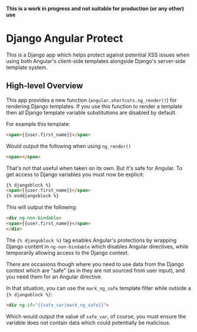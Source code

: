 
**This is a work in progress and not suitable for production (or any other) use**

# Django Angular Protect

This is a Django app which helps protect against potential XSS issues when using
both Angular's client-side templates alongside Django's server-side template system.

## High-level Overview

This app provides a new function (`angular.shortcuts.ng_render()`) for rendering Django
templates. If you use this function to render a template then all Django template variable
substitutions are disabled by default.

For example this template:

```html
<span>{{user.first_name}}</span>
```

Would output the following when using `ng_render()`

```html
<span></span>
```

That's not that useful when taken on its own. But it's safe for Angular. To get access to Django
variables you must now be explicit:

```html
{% djangoblock %}
<span>{{user.first_name}}</span>
{% enddjangoblock %}

```

This will output the following:

```html
<div ng-non-bindable>
<span>{{user.first_name}}</span>
</div>
```

The `{% djangoblock %}` tag enables Angular's protections by wrapping Django content
in `ng-non-bindable` which disables Angular directives, while temporarily allowing
access to the Django context.

There are occasions though where you need to use data from the Django context which are "safe"
(as in they are not sourced from user input), and you need them for an Angular directive.

In that situation, you can use the `mark_ng_safe` template filter while outside a
`{% djangoblock %}`:

```html
<div ng-if="{{safe_var|mark_ng_safe}}">
```

Which would output the value of `safe_var`, of course, you must ensure the variable
does not contain data which could potentially be malicious. 
